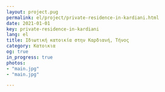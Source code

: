 ```yaml
---
layout: project.pug
permalink: el/project/private-residence-in-kardiani.html
date: 2021-01-01
key: private-residence-in-kardiani
lang: el
title: Ιδιωτική κατοικία στην Καρδιανή, Τήνος
category: Κατοικια
og: true
in_progress: true
photos:
- "main.jpg"
- "main.jpg"

---
```

